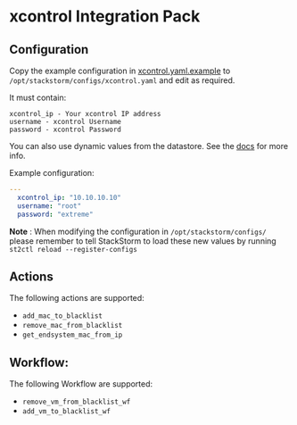 # xcontrol Integration Pack

## Configuration
Copy the example configuration in [xcontrol.yaml.example](./xcontrol.yaml.example) to 
`/opt/stackstorm/configs/xcontrol.yaml` and edit as required.

It must contain:

```
xcontrol_ip - Your xcontrol IP address
username - xcontrol Username
password - xcontrol Password
```

You can also use dynamic values from the datastore. See the 
[docs](https://docs.stackstorm.com/reference/pack_configs.html) for more info.

Example configuration:

```yaml
---
  xcontrol_ip: "10.10.10.10"
  username: "root"
  password: "extreme"
```

**Note** : When modifying the configuration in `/opt/stackstorm/configs/` please
           remember to tell StackStorm to load these new values by running
           `st2ctl reload --register-configs`


## Actions

The following actions are supported:
* ``add_mac_to_blacklist``
* ``remove_mac_from_blacklist``
* ``get_endsystem_mac_from_ip``

## Workflow:

The following Workflow are supported:
* ``remove_vm_from_blacklist_wf``
* ``add_vm_to_blacklist_wf``